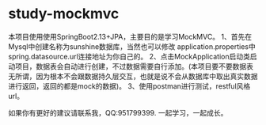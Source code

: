 # study-mockmvc

本项目使用使用SpringBoot2.13+JPA，主要目的是学习MockMVC。
1、首先在Mysql中创建名称为sunshine数据库，当然也可以修改
application.properties中spring.datasource.url连接地址为你自己的。
2、点击MockApplication启动类启动项目，数据表会自动进行创建，不过数据需要自行添加。(本项目要不要数据表无所谓，因为根本不会跟数据持久层交互，也就是说不会从数据库中取出真实数据进行返回，返回的都是mock的数据)。
3、使用postman进行测试，restful风格url。

如果你有更好的建议请联系我，QQ:951799399. 一起学习，一起成长。

